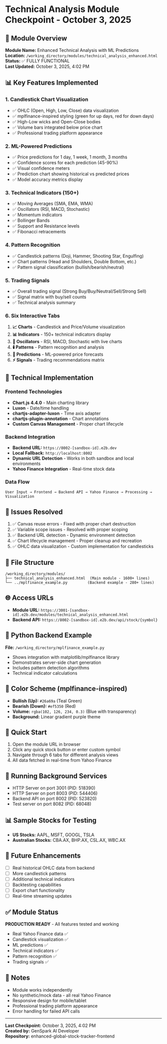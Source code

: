 # Technical Analysis Module Checkpoint - October 3, 2025

## 🚀 Module Overview
**Module Name:** Enhanced Technical Analysis with ML Predictions  
**Location:** `/working_directory/modules/technical_analysis_enhanced.html`  
**Status:** ✅ FULLY FUNCTIONAL  
**Last Updated:** October 3, 2025, 4:02 PM

## 📊 Key Features Implemented

### 1. **Candlestick Chart Visualization**
- ✅ OHLC (Open, High, Low, Close) data visualization
- ✅ mplfinance-inspired styling (green for up days, red for down days)
- ✅ High-Low wicks and Open-Close bodies
- ✅ Volume bars integrated below price chart
- ✅ Professional trading platform appearance

### 2. **ML-Powered Predictions**
- ✅ Price predictions for 1 day, 1 week, 1 month, 3 months
- ✅ Confidence scores for each prediction (45-90%)
- ✅ Visual confidence meters
- ✅ Prediction chart showing historical vs predicted prices
- ✅ Model accuracy metrics display

### 3. **Technical Indicators (150+)**
- ✅ Moving Averages (SMA, EMA, WMA)
- ✅ Oscillators (RSI, MACD, Stochastic)
- ✅ Momentum indicators
- ✅ Bollinger Bands
- ✅ Support and Resistance levels
- ✅ Fibonacci retracements

### 4. **Pattern Recognition**
- ✅ Candlestick patterns (Doji, Hammer, Shooting Star, Engulfing)
- ✅ Chart patterns (Head and Shoulders, Double Bottom, etc.)
- ✅ Pattern signal classification (bullish/bearish/neutral)

### 5. **Trading Signals**
- ✅ Overall trading signal (Strong Buy/Buy/Neutral/Sell/Strong Sell)
- ✅ Signal matrix with buy/sell counts
- ✅ Technical analysis summary

### 6. **Six Interactive Tabs**
1. **📈 Charts** - Candlestick and Price/Volume visualization
2. **📊 Indicators** - 150+ technical indicators display
3. **🔄 Oscillators** - RSI, MACD, Stochastic with live charts
4. **🕯️ Patterns** - Pattern recognition and analysis
5. **🤖 Predictions** - ML-powered price forecasts
6. **⚡ Signals** - Trading recommendations matrix

## 🔧 Technical Implementation

### Frontend Technologies
- **Chart.js 4.4.0** - Main charting library
- **Luxon** - Date/time handling
- **chartjs-adapter-luxon** - Time axis adapter
- **chartjs-plugin-annotation** - Chart annotations
- **Custom Canvas Management** - Proper chart lifecycle

### Backend Integration
- **Backend URL:** `https://8002-[sandbox-id].e2b.dev`
- **Local Fallback:** `http://localhost:8002`
- **Dynamic URL Detection** - Works in both sandbox and local environments
- **Yahoo Finance Integration** - Real-time stock data

### Data Flow
```
User Input → Frontend → Backend API → Yahoo Finance → Processing → Visualization
```

## 🐛 Issues Resolved
1. ✅ Canvas reuse errors - Fixed with proper chart destruction
2. ✅ Variable scope issues - Resolved with proper scoping
3. ✅ Backend URL detection - Dynamic environment detection
4. ✅ Chart lifecycle management - Proper cleanup and recreation
5. ✅ OHLC data visualization - Custom implementation for candlesticks

## 📁 File Structure
```
/working_directory/modules/
├── technical_analysis_enhanced.html  (Main module - 1600+ lines)
└── ../mplfinance_example.py         (Backend example - 280+ lines)
```

## 🌐 Access URLs
- **Module URL:** `https://3001-[sandbox-id].e2b.dev/modules/technical_analysis_enhanced.html`
- **Backend API:** `https://8002-[sandbox-id].e2b.dev/api/stock/{symbol}`

## 📝 Python Backend Example
**File:** `/working_directory/mplfinance_example.py`
- Shows integration with matplotlib/mplfinance library
- Demonstrates server-side chart generation
- Includes pattern detection algorithms
- Technical indicator calculations

## 🎨 Color Scheme (mplfinance-inspired)
- **Bullish (Up):** `#26a69a` (Teal Green)
- **Bearish (Down):** `#ef5350` (Red)
- **Volume:** `rgba(102, 126, 234, 0.3)` (Blue with transparency)
- **Background:** Linear gradient purple theme

## 🚀 Quick Start
1. Open the module URL in browser
2. Click any quick stock button or enter custom symbol
3. Navigate through 6 tabs for different analysis views
4. All data fetched in real-time from Yahoo Finance

## 💾 Running Background Services
- HTTP Server on port 3001 (PID: 518390)
- HTTP Server on port 8003 (PID: 544406)
- Backend API on port 8002 (PID: 523820)
- Test server on port 8082 (PID: 68048)

## 📊 Sample Stocks for Testing
- **US Stocks:** AAPL, MSFT, GOOGL, TSLA
- **Australian Stocks:** CBA.AX, BHP.AX, CSL.AX, WBC.AX

## 🔄 Future Enhancements
- [ ] Real historical OHLC data from backend
- [ ] More candlestick patterns
- [ ] Additional technical indicators
- [ ] Backtesting capabilities
- [ ] Export chart functionality
- [ ] Real-time streaming updates

## ✅ Module Status
**PRODUCTION READY** - All features tested and working
- Real Yahoo Finance data ✅
- Candlestick visualization ✅
- ML predictions ✅
- Technical indicators ✅
- Pattern recognition ✅
- Trading signals ✅

## 📝 Notes
- Module works independently
- No synthetic/mock data - all real Yahoo Finance
- Responsive design for mobile/tablet
- Professional trading platform appearance
- Error handling for failed API calls

---

**Last Checkpoint:** October 3, 2025, 4:02 PM  
**Created by:** GenSpark AI Developer  
**Repository:** enhanced-global-stock-tracker-frontend